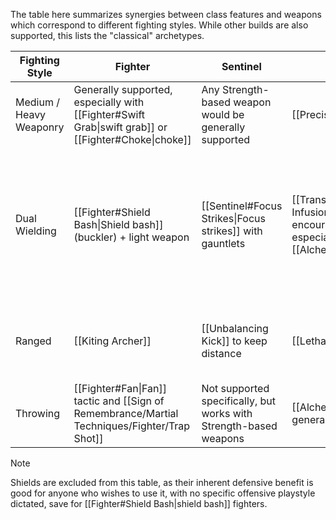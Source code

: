 The table here summarizes synergies between class features and weapons which correspond to different fighting styles. While other builds are also supported, this lists the "classical" archetypes.

| Fighting Style          | Fighter                                                                                             | Sentinel                                                          | Transmuter                                                                                                                                     | Trickster                                                                                                                                                                                                                                            |
| ----------------------- | --------------------------------------------------------------------------------------------------- | ----------------------------------------------------------------- | ---------------------------------------------------------------------------------------------------------------------------------------------- | ---------------------------------------------------------------------------------------------------------------------------------------------------------------------------------------------------------------------------------------------------- |
| Medium / Heavy Weaponry | Generally supported, especially with [[Fighter#Swift Grab\|swift grab]] or [[Fighter#Choke\|choke]] | Any Strength-based weapon would be generally supported            | [[Precise Strike]], [[Wrist Shock]]                                                                                                            | Primarily supports [[Weaponsmith#Martial Melee Weapons\|glaives, rapiers and estocs]]                                                                                                                                                                |
| Dual Wielding           | [[Fighter#Shield Bash\|Shield bash]] (buckler) + light weapon                                       | [[Sentinel#Focus Strikes\|Focus strikes]] with gauntlets          | [[Transmuter#Alchemechanical Infusion\|Alchemecanical infusion]] encourages multiple attacks, especially with [[Alchemist#Substances\|venoms]] | Not recommended, as [[Trickster#Cunning Action\|cunning actions]] are usually more action-effective, and [[Trickster#Quick Attack\|quick attack]] nullifies the need for dual wielding up until [[Trickster#Versatile Rotation\|versatile rotation]] |
| Ranged                  | [[Kiting Archer]]                                                                                   | [[Unbalancing Kick]] to keep distance                             | [[Lethal Shattering]]                                                                                                                          | [[Trickster#All Out\|All Out]] and [[Trickshot]], in addition to useful [[Trickster#Cunning Action\|cunning actions]]                                                                                                                                |
| Throwing                | [[Fighter#Fan\|Fan]] tactic and [[Sign of Remembrance/Martial Techniques/Fighter/Trap Shot]]                                                       | Not supported specifically, but works with Strength-based weapons | [[Alchemist#Bombs\|Bombs]] generally and [[Lethal Shattering]]                                                                                 | [[Trickster#All Out\|All out]] and [[Pinning Toss]]                                                                                                                                                                                                  |

>[!note] 
>Shields are excluded from this table, as their inherent defensive benefit is good for anyone who wishes to use it, with no specific offensive playstyle dictated, save for [[Fighter#Shield Bash|shield bash]] fighters.
